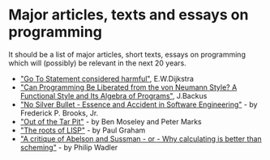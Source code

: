 # Major articles, texts and essays on programming
It should be a list of major articles, short texts, essays on programming which will (possibly) be relevant in the next 20 years.

- ["Go To Statement considered harmful"](https://homepages.cwi.nl/~storm/teaching/reader/Dijkstra68.pdf), E.W.Dijkstra
- ["Can Programming Be Liberated from the von Neumann Style? A Functional Style and Its Algebra of Programs"](https://dl.acm.org/doi/10.1145/359576.359579), J.Backus
- ["No Silver Bullet - Essence and Accident in Software Engineering"](http://worrydream.com/refs/Brooks-NoSilverBullet.pdf) - by Frederick P. Brooks, Jr.
- ["Out of the Tar Pit"](http://curtclifton.net/papers/MoseleyMarks06a.pdf) - by Ben Moseley and Peter Marks
- ["The roots of LISP"](http://www.paulgraham.com/rootsoflisp.html) - by Paul Graham
- ["A critique of Abelson and Sussman - or - Why calculating is better than scheming"](https://www.cs.kent.ac.uk/people/staff/dat/miranda/wadler87.pdf) - by Philip Wadler
